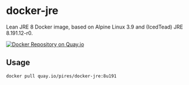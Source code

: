 # docker-jre
Lean JRE 8 Docker image, based on Alpine Linux 3.9 and (IcedTead) JRE 8.191.12-r0.

[![Docker Repository on Quay.io](https://quay.io/repository/pires/docker-jre/status "Docker Repository on Quay.io")](https://quay.io/repository/pires/docker-jre)

## Usage

```
docker pull quay.io/pires/docker-jre:8u191
```
